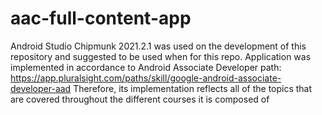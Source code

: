 # aac-full-content-app
Android Studio Chipmunk 2021.2.1 was used on the development of this repository and suggested to be used when for this repo. 
Application was implemented in accordance to Android Associate Developer path:
https://app.pluralsight.com/paths/skill/google-android-associate-developer-aad
Therefore, its implementation reflects all of the topics that are covered throughout the different courses it is composed of
